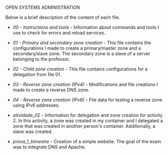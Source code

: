 OPEN SYSTEMS ADMINISTRATION

Below is a brief description of the content of each file.

  - *00 - Instructions and tools* - Information about commands and tools I use to check for errors and reload services.

  - *01 - Primary and secondary zone creation* - This file contains the configurations I made to create a primary/master zone and a secondary/slave zone. The secondary zone is a slave of a server belonging to the professor.

  - *02 - Child zone creation* - This file contains configurations for a delegation from file 01.

  - *03 - Reverse zone creation (IPv4)* - Modifications and file creations I made to create a reverse DNS zone.

  - *04 - Reverse zone creation (IPv6)* - File data for testing a reverse zone using IPv6 addresses.

  - *atividade_02* - Information for delegation and zone creation for activity 2. In this activity, a zone was created in my container and I delegated a zone that was created in another person's container. Additionally, a slave was created.

  - *prova_1_bimestre* - Creation of a simple website. The goal of the exam was to integrate DNS and Apache.
